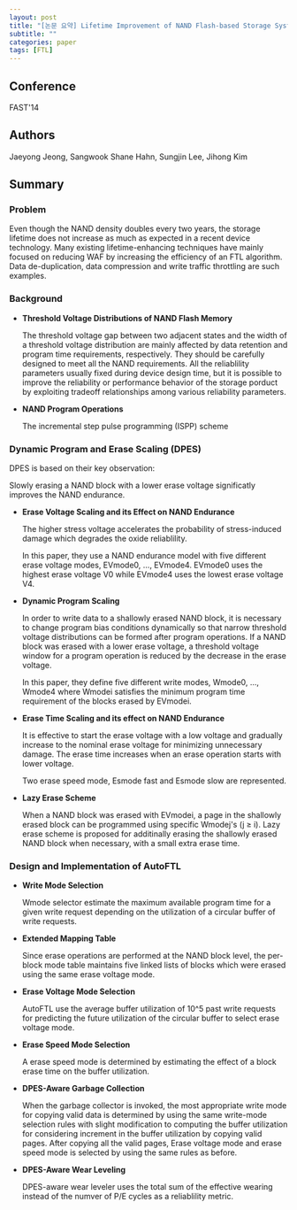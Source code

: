 ```yaml
---
layout: post
title: "[논문 요약] Lifetime Improvement of NAND Flash-based Storage Systems Using Dynamic Program and Erase Scaling"
subtitle: ""
categories: paper
tags: [FTL]
---
```


## Conference

FAST'14

## Authors

Jaeyong Jeong, Sangwook Shane Hahn, Sungjin Lee, Jihong Kim

## Summary

### Problem

Even though the NAND density doubles every two years, the storage lifetime does not increase as much as expected in a recent device technology. Many existing lifetime-enhancing techniques have mainly focused on reducing WAF by increasing the efficiency of an FTL algorithm. Data de-duplication, data compression and write traffic throttling are such examples.

### Background

- **Threshold Voltage Distributions of NAND Flash Memory**
    
    The threshold voltage gap between two adjacent states and the width of a threshold voltage distribution are mainly affected by data retention and program time requirements, respectively. They should be carefully designed to meet all the NAND requirements. All the reliablility parameters usually fixed during device design time, but it is possible to improve the reliability or performance behavior of the storage porduct by exploiting tradeoff relationships among various reliability parameters.
    
- **NAND Program Operations**
    
    The incremental step pulse programming (ISPP) scheme
    

### Dynamic Program and Erase Scaling (DPES)

DPES is based on their key observation:

Slowly erasing a NAND block with a lower erase voltage significatly improves the NAND endurance.

- **Erase Voltage Scaling and its Effect on NAND Endurance**
    
    The higher stress voltage accelerates the probability of stress-induced damage which degrades the oxide reliablility. 
    
    In this paper, they use a NAND endurance model with five different erase voltage modes, EVmode0, ..., EVmode4. EVmode0 uses the highest erase voltage V0 while EVmode4 uses the lowest erase voltage V4. 
    
- **Dynamic Program Scaling**
    
    In order to write data to a shallowly erased NAND block, it is necessary to change program bias conditions dynamically so that narrow threshold voltage distributions can be formed after program operations. If a NAND block was erased with a lower erase voltage, a threshold voltage window for a program operation is reduced by the decrease in the erase voltage.
    
    In this paper, they define five different write modes, Wmode0, ..., Wmode4 where Wmodei satisfies the minimum program time requirement of the blocks erased by EVmodei.
    
- **Erase Time Scaling and its effect on NAND Endurance**
    
    It is effective to start the erase voltage with a low voltage and gradually increase to the nominal erase voltage for minimizing unnecessary damage. The erase time increases when an erase operation starts with lower voltage.
    
    Two erase speed mode, Esmode fast and Esmode slow are represented.
    
- **Lazy Erase Scheme**
    
    When a NAND block was erased with EVmodei, a page in the shallowly erased block can be programmed using specific Wmodej's (j ≥ i). Lazy erase scheme is proposed for additinally erasing the shallowly erased NAND block when necessary, with a small extra erase time.
    

### Design and Implementation of AutoFTL

- **Write Mode Selection**
    
    Wmode selector estimate the maximum available program time for a given write request depending on the utilization of a circular buffer of write requests.
    
- **Extended Mapping Table**
    
    Since erase operations are performed at the NAND block level, the per-block mode table maintains five linked lists of blocks which were erased using the same erase voltage mode.
    
- **Erase Voltage Mode Selection**
    
    AutoFTL use the average buffer utilization of 10^5 past write requests for predicting the future utilization of the circular buffer to select erase voltage mode.
    
- **Erase Speed Mode Selection**
    
    A erase speed mode is determined by estimating the effect of a block erase time on the buffer utilization.
    
- **DPES-Aware Garbage Collection**
    
    When the garbage collector is invoked, the most appropriate write mode for copying valid data is determined by using the same write-mode selection rules with slight modification to computing the buffer utilization for considering increment in the buffer utilization by copying valid pages. After copying all the valid pages, Erase voltage mode and erase speed mode is selected by using the same rules as before.
    
- **DPES-Aware Wear Leveling**
    
    DPES-aware wear leveler uses the total sum of the effective wearing instead of the numver of P/E cycles as a reliablility metric.
